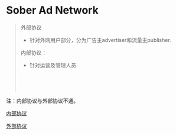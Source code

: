 # Sober Ad Network

> 外部协议
>
> - 针对外网用户部分，分为广告主advertiser和流量主publisher.
>
> 内部协议：
>
> - 针对运营及管理人员
>
> ​	
>
> ​	

注：内部协议与外部协议不通。

[内部协议](https://github.com/atschx/sober-server/tree/master/sober-server-adnetwork/adnetwork-Internal.md)

[外部协议](https://github.com/atschx/sober-server/tree/master/sober-server-adnetwork/adnetwork-External.md)

